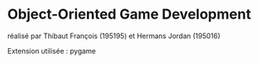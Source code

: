# Object-Oriented Game Development

réalisé par Thibaut François (195195) et Hermans Jordan (195016)

Extension utilisée : pygame
